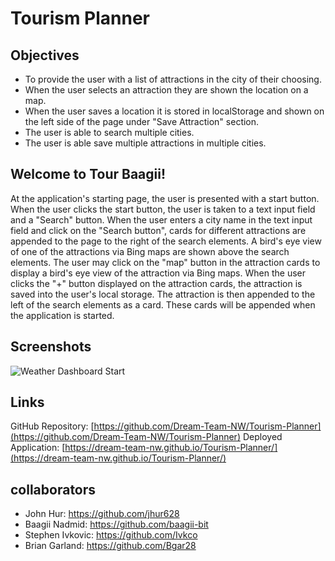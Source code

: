# Tourism Planner

## Objectives
- To provide the user with a list of attractions in the city of their choosing.
- When the user selects an attraction they are shown the location on a map.
- When the user saves a location it is stored in localStorage and shown on the left side of the page under "Save Attraction" section.
- The user is able to search multiple cities.
- The user is able save multiple attractions in multiple cities.

## Welcome to Tour Baagii!
At the application's starting page, the user is presented with a start button. When the user clicks the start button, the user is taken to a text input field and a "Search" button.
When the user enters a city name in the text input field and click on the "Search button", cards for different attractions are appended to the page to the right of the search elements. A bird's eye view of one of the attractions via Bing maps are shown above the search elements. The user may click on the "map" button in the attraction cards to display a bird's eye view of the attraction via Bing maps.
When the user clicks the "+" button displayed on the attraction cards, the attraction is saved into the user's local storage. The attraction is then appended to the left of the search elements as a card. These cards will be appended when the application is started.

## Screenshots
![Weather Dashboard Start](./assets/images/weatherDash1.jpg)
## Links

GitHub Repository: [https://github.com/Dream-Team-NW/Tourism-Planner](https://github.com/Dream-Team-NW/Tourism-Planner)
Deployed Application: [https://dream-team-nw.github.io/Tourism-Planner/](https://dream-team-nw.github.io/Tourism-Planner/)

## collaborators
 - John Hur: https://github.com/jhur628
 - Baagii Nadmid: https://github.com/baagii-bit
 - Stephen Ivkovic: https://github.com/Ivkco
 - Brian Garland: https://github.com/Bgar28
